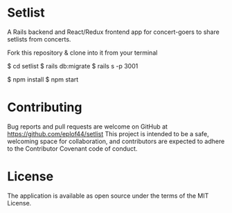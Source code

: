 # Setlist

A Rails backend and React/Redux frontend app for concert-goers to share setlists from concerts.

Fork this repository & clone into it from your terminal

$ cd setlist $ rails db:migrate $ rails s -p 3001

$ npm install $ npm start

# Contributing

Bug reports and pull requests are welcome on GitHub at https://github.com/eplof44/setlist This project is intended to be a safe, welcoming space for collaboration, and contributors are expected to adhere to the Contributor Covenant code of conduct.

# License

The application is available as open source under the terms of the MIT License.
